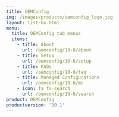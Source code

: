 ```yaml
---
title: OEMConfig
img: /images/products/oemconfig_logo.jpg
layout: list-mx.html
menu:
  title: OEMConfig tab menus
  items:
    - title: About
      url: /oemconfig/10-0/about
    - title: Setup
      url: /oemconfig/10-0/setup
    - title: FAQs
      url: /oemconfig/10-0/faq
    - title: Managed Configurations
      url: /oemconfig/10-0/mc
    - icon: fa fa-search
      url: /oemconfig/10-0/search
product: OEMConfig
productversion: '10.1'
---
```

